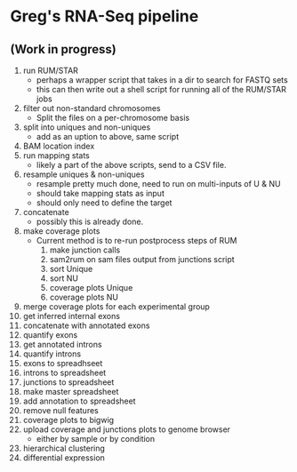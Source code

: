 # Greg's RNA-Seq pipeline

## (Work in progress)

1. run RUM/STAR
    * perhaps a wrapper script that takes in a dir to search for FASTQ sets
    * this can then write out a shell script for running all of the RUM/STAR jobs
1. filter out non-standard chromosomes
    * Split the files on a per-chromosome basis
1. split into uniques and non-uniques
    * add as an uption to above, same script
1. BAM location index
1. run mapping stats
    * likely a part of the above scripts, send to a CSV file.
1. resample uniques & non-uniques
    * resample pretty much done, need to run on multi-inputs of U & NU
    * should take mapping stats as input
    * should only need to define the target
1. concatenate
    * possibly this is already done.
1. make coverage plots
    * Current method is to re-run postprocess steps of RUM
        1. make junction calls
        1. sam2rum on sam files output from junctions script
        1. sort Unique
        1. sort NU
        1. coverage plots Unique
        1. coverage plots NU
1. merge coverage plots for each experimental group
1. get inferred internal exons
1. concatenate with annotated exons
1. quantify exons
1. get annotated introns
1. quantify introns
1. exons to spreadhseet
1. introns to spreadsheet
1. junctions to spreadsheet
1. make master spreadsheet
1. add annotation to spreadsheet
1. remove null features
1. coverage plots to bigwig
1. upload coverage and junctions plots to genome browser
    * either by sample or by condition
1. hierarchical clustering
1. differential expression

